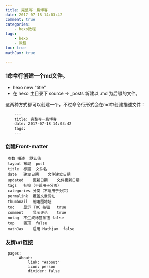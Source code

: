 ```yaml
---
title: 完整写一篇博客
date: 2017-07-18 14:03:42
comment: true
categories:
    - hexo教程
tags:
    - hexo
    - 教程
toc: true
mathJax: true

---
```


### 1命令行创建一个md文件。
  * hexo new "title"
  * 在 hexo 主目录下 source -> _posts 新建以 .md 为后缀的文件。

  这两种方式都可以创建一个，不过命令行形式会在md中创建描述文件：

        ---
        title: 完整写一篇博客
        date: 2017-07-18 14:03:42
        tags:
        ---

### 创建Front-matter
     参数	描述	默认值
     layout	布局	post
     title	标题	文件名
     date	建立日期	文件建立日期
     updated	更新日期	文件更新日期
     tags	标签（不适用于分页）
     categories	分类（不适用于分页）
     permalink	覆盖文章网址
     thumbnail	缩略图地址
     toc	显示 TOC 按钮	true
     comment	显示评论	true
     notag	不生成标签按钮	false
     top	置顶	false
     mathJax	启用 Mathjax	false

 ### 友情url链接

     pages:
          About:
              link: "#about"
              icon: person
              divider: false
